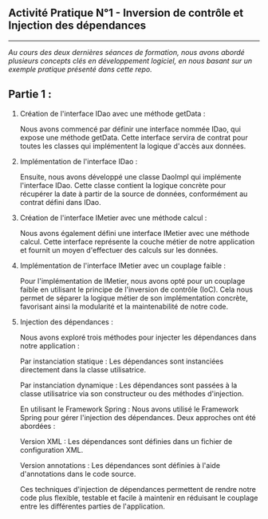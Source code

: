 Activité Pratique N°1 - Inversion de contrôle et Injection des dépendances
----------------------------------------------------------
_____
_Au cours des deux dernières séances de formation, nous avons abordé plusieurs concepts clés en développement logiciel, en nous basant sur un exemple pratique présenté dans cette repo._

****Partie 1 :****
-
1. Création de l'interface IDao avec une méthode getData :

      Nous avons commencé par définir une interface nommée IDao, qui expose une méthode getData. Cette interface servira de contrat pour toutes les classes qui implémentent la logique d'accès aux données.

2. Implémentation de l'interface IDao :

    Ensuite, nous avons développé une classe DaoImpl qui implémente l'interface IDao. Cette classe contient la logique concrète pour récupérer la date à partir de la source de données, conformément au contrat défini dans IDao.

3. Création de l'interface IMetier avec une méthode calcul :

   Nous avons également défini une interface IMetier avec une méthode calcul. Cette interface représente la couche métier de notre application et fournit un moyen d'effectuer des calculs sur les données.

4. Implémentation de l'interface IMetier avec un couplage faible :

   Pour l'implémentation de IMetier, nous avons opté pour un couplage faible en utilisant le principe de l'inversion de contrôle (IoC). Cela nous permet de séparer la logique métier de son implémentation concrète, favorisant ainsi la modularité et la maintenabilité de notre code.

5. Injection des dépendances :

   Nous avons exploré trois méthodes pour injecter les dépendances dans notre application :

   Par instanciation statique : Les dépendances sont instanciées directement dans la classe utilisatrice.

   Par instanciation dynamique : Les dépendances sont passées à la classe utilisatrice via son constructeur ou des méthodes d'injection.

   En utilisant le Framework Spring : Nous avons utilisé le Framework Spring pour gérer l'injection des dépendances. Deux approches ont été abordées :

   Version XML : Les dépendances sont définies dans un fichier de configuration XML.

   Version annotations : Les dépendances sont définies à l'aide d'annotations dans le code source.

   Ces techniques d'injection de dépendances permettent de rendre notre code plus flexible, testable et facile à maintenir en réduisant le couplage entre les différentes parties de l'application.


